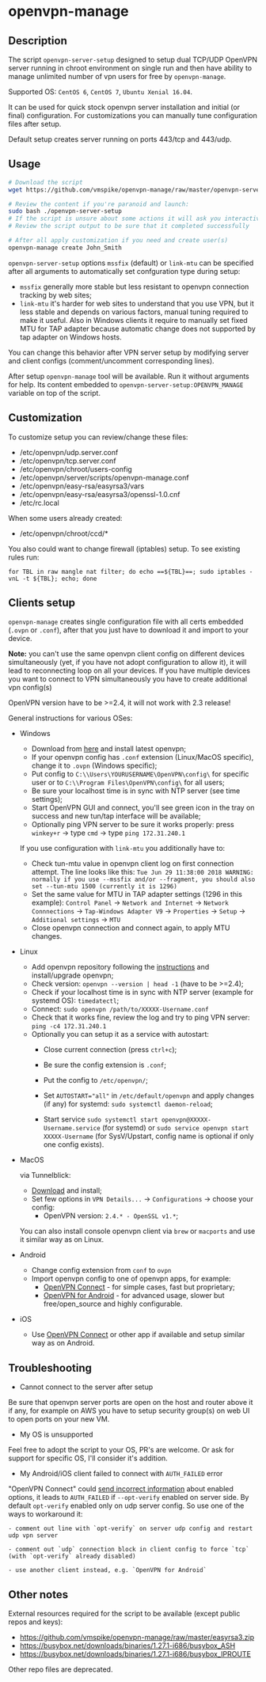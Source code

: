 # openvpn-manage

## Description
The script `openvpn-server-setup` designed to setup dual TCP/UDP OpenVPN server running in chroot environment on single run and then have ability to manage unlimited number of vpn users for free by `openvpn-manage`.

Supported OS: `CentOS 6`, `CentOS 7`, `Ubuntu Xenial 16.04`.

It can be used for quick stock openvpn server installation and initial (or final) configuration.
For customizations you can manually tune configuration files after setup.

Default setup creates server running on ports 443/tcp and 443/udp.

## Usage
```bash
# Download the script
wget https://github.com/vmspike/openvpn-manage/raw/master/openvpn-server-setup

# Review the content if you're paranoid and launch:
sudo bash ./openvpn-server-setup
# If the script is unsure about some actions it will ask you interactively.
# Review the script output to be sure that it completed successfully

# After all apply customization if you need and create user(s)
openvpn-manage create John_Smith
```

`openvpn-server-setup` options `mssfix` (default) or `link-mtu` can be specified after all arguments to automatically set confguration type during setup:
- `mssfix` generally more stable but less resistant to openvpn connection tracking by web sites;
- `link-mtu` it's harder for web sites to understand that you use VPN, but it less stable and depends on various factors, manual tuning required to make it useful. Also in Windows clients it require to manually set fixed MTU for TAP adapter because automatic change does not supported by tap adapter on Windows hosts.

You can change this behavior after VPN server setup by modifying server and client configs (comment/uncomment corresponding lines).

After setup `openvpn-manage` tool will be available. Run it without arguments for help. Its content embedded to `openvpn-server-setup:OPENVPN_MANAGE` variable on top of the script.

## Customization
To customize setup you can review/change these files:
- /etc/openvpn/udp.server.conf
- /etc/openvpn/tcp.server.conf
- /etc/openvpn/chroot/users-config
- /etc/openvpn/server/scripts/openvpn-manage.conf
- /etc/openvpn/easy-rsa/easyrsa3/vars
- /etc/openvpn/easy-rsa/easyrsa3/openssl-1.0.cnf
- /etc/rc.local

When some users already created:
- /etc/openvpn/chroot/ccd/*

You also could want to change firewall (iptables) setup.
To see existing rules run:
```
for TBL in raw mangle nat filter; do echo ==${TBL}==; sudo iptables -vnL -t ${TBL}; echo; done
```

## Clients setup
`openvpn-manage` creates single configuration file with all certs embedded (`.ovpn` or `.conf`), after that you just have to download it and import to your device.

**Note:** you can't use the same openvpn client config on different devices simultaneously (yet, if you have not adopt configuration to allow it), it will lead to reconnecting loop on all your devices. If you have multiple devices you want to connect to VPN simultaneously you have to create additional vpn config(s)

OpenVPN version have to be >=2.4, it will not work with 2.3 release!

General instructions for various OSes:
- Windows

    - Download from [here](https://openvpn.net/index.php/open-source/downloads.html) and install latest openvpn;
    - If your openvpn config has `.conf` extension (Linux/MacOS specific), change it to `.ovpn` (Windows specific);
    - Put config to `C:\\Users\YOURUSERNAME\OpenVPN\config\` for specific user or to `C:\\Program Files\OpenVPN\config\` for all users;
    - Be sure your localhost time is in sync with NTP server (see time settings);
    - Start OpenVPN GUI and connect, you'll see green icon in the tray on success and new tun/tap interface will be available;
    - Optionally ping VPN server to be sure it works properly: press `winkey+r` -> type `cmd` -> type `ping 172.31.240.1`

    If you use configuration with `link-mtu` you additionally have to:
    - Check tun-mtu value in openvpn client log on first connection attempt. The line looks like this: `Tue Jun 29 11:38:00 2018 WARNING: normally if you use --mssfix and/or --fragment, you should also set --tun-mtu 1500 (currently it is 1296)`
    - Set the same value for MTU in TAP adapter settings (1296 in this example): `Control Panel` -> `Network and Internet` -> `Network Connnections` -> `Tap-Windows Adapter V9` -> `Properties` -> `Setup` -> `Additional settings` -> `MTU`
    - Close openvpn connection and connect again, to apply MTU changes.

- Linux

    - Add openvpn repository following the [instructions](https://community.openvpn.net/openvpn/wiki/OpenvpnSoftwareRepos) and install/upgrade openvpn;
    - Check version: `openvpn --version | head -1` (have to be >=2.4);
    - Check if your localhost time is in sync with NTP server (example for systemd OS): `timedatectl`;
    - Connect: `sudo openvpn /path/to/XXXXX-Username.conf`
    - Check that it works fine, review the log and try to ping VPN server: `ping -c4 172.31.240.1`
    - Optionally you can setup it as a service with autostart:
        - Close current connection (press `ctrl+c`);
        - Be sure the config extension is `.conf`;
        - Put the config to `/etc/openvpn/`;

        - Set `AUTOSTART="all"` in `/etc/default/openvpn` and apply changes
        (if any) for systemd: `sudo systemctl daemon-reload`;

        - Start service `sudo systemctl start openvpn@XXXXX-Username.service` (for systemd) or `sudo service openvpn start XXXXX-Username` (for SysV/Upstart, config name is optional if only one config exists).

- MacOS

    via Tunnelblick:
    - [Download](https://tunnelblick.net/downloads.html) and install;
    - Set few options in `VPN Details...` -> `Configurations` -> choose your config:
        - OpenVPN version: `2.4.* - OpenSSL v1.*`;

    You can also install console openvpn client via `brew` or `macports` and use it similar way as on Linux.

- Android

    - Change config extension from `conf` to `ovpn`
    - Import openvpn config to one of openvpn apps, for example:
        - [OpenVPN Connect](https://play.google.com/store/apps/details?id=net.openvpn.openvpn) - for simple cases, fast but proprietary;
        - [OpenVPN for Android](https://play.google.com/store/apps/details?id=de.blinkt.openvpn) - for advanced usage, slower but free/open_source and highly configurable.

- iOS

    - Use [OpenVPN Connect](https://itunes.apple.com/us/app/openvpn-connect/id590379981) or other app if available and setup similar way as on Android.

## Troubleshooting
- Cannot connect to the server after setup

Be sure that openvpn server ports are open on the host and router above it if any, for example on AWS you have to setup security group(s) on web UI to open ports on your new VM.


- My OS is unsupported

Feel free to adopt the script to your OS, PR's are welcome. Or ask for support for specific OS, I'll consider it's addition.


- My Android/iOS client failed to connect with `AUTH_FAILED` error

"OpenVPN Connect" could [send incorrect information](https://community.openvpn.net/openvpn/ticket/816) about enabled options, it leads to `AUTH_FAILED` if `--opt-verify` enabled on server side.
By default `opt-verify` enabled only on udp server config.
So use one of the ways to workaround it:

    - comment out line with `opt-verify` on server udp config and restart udp vpn server

    - comment out `udp` connection block in client config to force `tcp` (with `opt-verify` already disabled)

    - use another client instead, e.g. `OpenVPN for Android`


## Other notes
External resources required for the script to be available (except public repos and keys):
- https://github.com/vmspike/openvpn-manage/raw/master/easyrsa3.zip
- https://busybox.net/downloads/binaries/1.27.1-i686/busybox_ASH
- https://busybox.net/downloads/binaries/1.27.1-i686/busybox_IPROUTE

Other repo files are deprecated.

